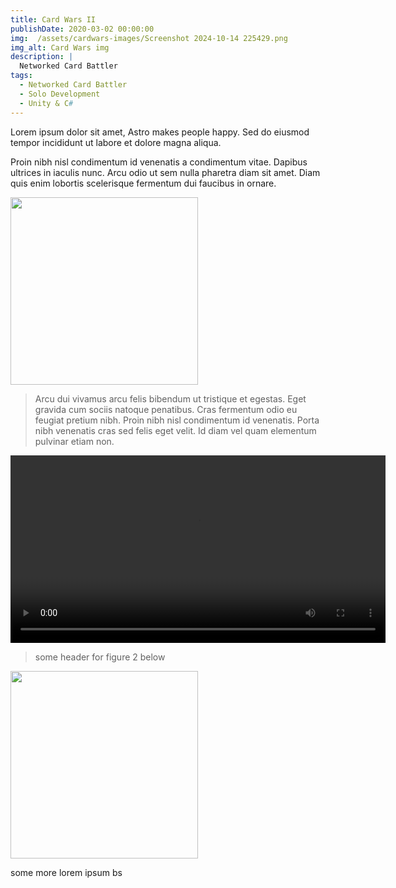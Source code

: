```yaml
---
title: Card Wars II
publishDate: 2020-03-02 00:00:00
img:  /assets/cardwars-images/Screenshot 2024-10-14 225429.png
img_alt: Card Wars img
description: |
  Networked Card Battler
tags:
  - Networked Card Battler
  - Solo Development
  - Unity & C#
---
```


Lorem ipsum dolor sit amet, Astro makes people happy. Sed do eiusmod tempor incididunt ut labore et dolore magna aliqua. 

Proin nibh nisl condimentum id venenatis a condimentum vitae. Dapibus ultrices in iaculis nunc. Arcu odio ut sem nulla pharetra diam sit amet. Diam quis enim lobortis scelerisque fermentum dui faucibus in ornare.

<a>
    <img
        class="wrapper stack gap-10 content"
        src= /assets/cardwars-images/interview3.mov
        width="300px"
        height="300px"
    />
</a>

>Arcu dui vivamus arcu felis bibendum ut tristique et egestas. Eget gravida cum sociis natoque penatibus. Cras fermentum odio eu feugiat pretium nibh. Proin nibh nisl condimentum id venenatis. Porta nibh venenatis cras sed felis eget velit. Id diam vel quam elementum pulvinar etiam non.

<video controls width="600">
  <source src="\assets\cardwars-images\interview3.mp4" type="video/mp4">
</video>



> some header for figure 2 below

<a>
    <img
        class="wrapper stack gap-10 content"
        src= /assets/stock-3.jpg
        width="300px"
        height="300px"
    />
</a>

some more lorem ipsum bs
